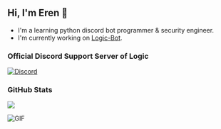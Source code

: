 ## Hi, I'm Eren 👋
- I'm a learning python discord bot programmer & security engineer.
- I'm currently working on [Logic-Bot](https://logic-sigma.vercel.app).

### Official Discord Support Server of Logic
[![Discord](https://img.shields.io/discord/1173332650187038787?style=for-the-badge&logo=discord&logoColor=%23ffffff&label=LOGIC&labelColor=%23f00c7e&color=%23242223)](https://discord.gg/6zVKvcfHPh)

### GitHub Stats
[![](https://github-readme-stats.vercel.app/api?username=askeren&theme=dracula)](https://github.com/askeren)

![GIF](https://i.ibb.co/VpVmv49/ezgif-3-8f2ec16fc1.gif)
